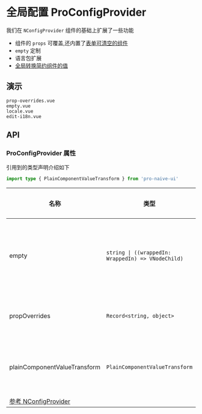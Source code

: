 # 全局配置 ProConfigProvider
<!--single-column-->

我们在 `NConfigProvider` 组件的基础上扩展了一些功能
- 组件的 `props` 可覆盖,还内置了[表单可清空的组件](form#clearable.vue)
- `empty` 定制
- 语言包扩展
- [全局转换简约组件的值](plain#transform.vue)

## 演示

```demo
prop-overrides.vue
empty.vue
locale.vue
edit-i18n.vue
```

## API
### ProConfigProvider 属性
引用到的类型声明介绍如下
```typescript
import type { PlainComponentValueTransform } from 'pro-naive-ui'
```

| 名称                                                                                                           | 类型                                               | 默认值 | 说明                                                            | 版本 |
| -------------------------------------------------------------------------------------------------------------- | -------------------------------------------------- | ------ | --------------------------------------------------------------- | ---- |
| empty                                                                                                          | `string \| ((wrappedIn: WrappedIn) => VNodeChild)` | `'-'`  | 当内容为空时显示的内容,<n-a href="#empty.vue">查看例子</n-a>    |      |
| propOverrides                                                                                                  | `Record<string, object>`                           | `-`    | 覆盖组件 `props`,<n-a href="#prop-overrides.vue">查看例子</n-a> |      |
| plainComponentValueTransform                                                                                   | `PlainComponentValueTransform`                     | `-`    | 简约组件的值转换,[查看例子](plain#transform.vue)                |      |
| [参考 NConfigProvider](https://www.naiveui.com/zh-CN/os-theme/components/config-provider#ConfigProvider-Props) |                                                    |        |                                                                 |      |
